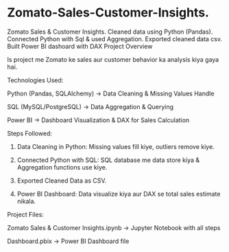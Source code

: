 # Zomato-Sales-Customer-Insights.
Zomato Sales &amp; Customer Insights. Cleaned data using Python (Pandas). Connected Python with Sql &amp; used Aggregation. Exported cleaned data csv. Built Power BI dashoard with DAX
Project Overview

Is project me Zomato ke sales aur customer behavior ka analysis kiya gaya hai.

Technologies Used:

Python (Pandas, SQLAlchemy) → Data Cleaning & Missing Values Handle

SQL (MySQL/PostgreSQL) → Data Aggregation & Querying

Power BI → Dashboard Visualization & DAX for Sales Calculation


Steps Followed:

1. Data Cleaning in Python: Missing values fill kiye, outliers remove kiye.


2. Connected Python with SQL: SQL database me data store kiya & Aggregation functions use kiye.


3. Exported Cleaned Data as CSV.


4. Power BI Dashboard: Data visualize kiya aur DAX se total sales estimate nikala.



Project Files:

Zomato Sales & Customer Insights.ipynb → Jupyter Notebook with all steps

Dashboard.pbix → Power BI Dashboard file
